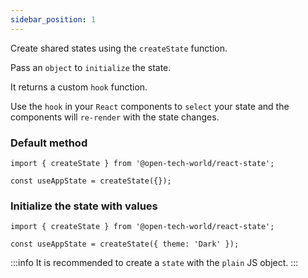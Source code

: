 ```yaml
---
sidebar_position: 1
---
```


Create shared states using the `createState` function.

Pass an `object` to `initialize` the state.

It returns a custom `hook` function.

Use the `hook` in your `React` components to `select` your state and the components will `re-render` with the state changes.

### Default method

```tsx
import { createState } from '@open-tech-world/react-state';

const useAppState = createState({});
```

### Initialize the state with values

```tsx
import { createState } from '@open-tech-world/react-state';

const useAppState = createState({ theme: 'Dark' });
```

:::info
It is recommended to create a `state` with the `plain` JS object.
:::
